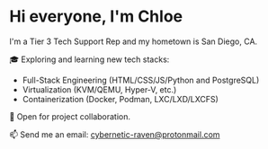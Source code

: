 # Hi everyone, I'm Chloe

I'm a Tier 3 Tech Support Rep and my hometown is San Diego, CA.

:mortar_board: Exploring and learning new tech stacks:
- Full-Stack Engineering (HTML/CSS/JS/Python and PostgreSQL)
- Virtualization (KVM/QEMU, Hyper-V, etc.)
- Containerization (Docker, Podman, LXC/LXD/LXCFS)

:rocket: Open for project collaboration.

:mailbox: Send me an email: cybernetic-raven@protonmail.com

<!---
QuantumRaven/QuantumRaven is a ✨ special ✨ repository because its `README.md` (this file) appears on your GitHub profile.
You can click the Preview link to take a look at your changes.
--->
